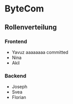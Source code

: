 # ByteCom 

## Rollenverteilung

### Frontend
 
- Yavuz aaaaaaaa committed
- Nina
- Akil

### Backend

- Joseph
- Svea
- Florian